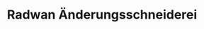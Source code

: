 ---
title: "Radwan Änderungsschneiderei"
url: /erzhausen/radwan-aenderungsschneiderei/
shop: Schneiderei
---